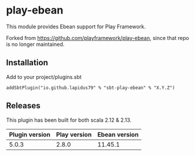 # play-ebean

This module provides Ebean support for Play Framework. 

Forked from https://github.com/playframework/play-ebean, since that repo is no longer maintained.

## Installation

Add to your project/plugins.sbt

```
addSbtPlugin("io.github.lapidus79" % "sbt-play-ebean" % "X.Y.Z")
```

## Releases

This plugin has been built for both scala 2.12 & 2.13. 

| Plugin version | Play version | Ebean version |
|----------------|--------------|---------------|
| 5.0.3          | 2.8.0        | 11.45.1       |

